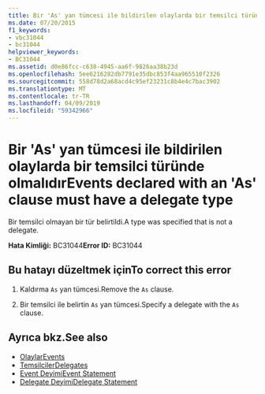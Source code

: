 ```yaml
---
title: Bir 'As' yan tümcesi ile bildirilen olaylarda bir temsilci türünde olmalıdır
ms.date: 07/20/2015
f1_keywords:
- vbc31044
- bc31044
helpviewer_keywords:
- BC31044
ms.assetid: d0e86fcc-c638-4945-aa6f-9826aa38b23d
ms.openlocfilehash: 5ee6216282db7791e35dbc853f4aa965510f2326
ms.sourcegitcommit: 558d78d2a68acd4c95ef23231c8b4e4c7bac3902
ms.translationtype: MT
ms.contentlocale: tr-TR
ms.lasthandoff: 04/09/2019
ms.locfileid: "59342966"
---
```

# <a name="events-declared-with-an-as-clause-must-have-a-delegate-type"></a><span data-ttu-id="54f75-102">Bir 'As' yan tümcesi ile bildirilen olaylarda bir temsilci türünde olmalıdır</span><span class="sxs-lookup"><span data-stu-id="54f75-102">Events declared with an 'As' clause must have a delegate type</span></span>
<span data-ttu-id="54f75-103">Bir temsilci olmayan bir tür belirtildi.</span><span class="sxs-lookup"><span data-stu-id="54f75-103">A type was specified that is not a delegate.</span></span>  
  
 <span data-ttu-id="54f75-104">**Hata Kimliği:** BC31044</span><span class="sxs-lookup"><span data-stu-id="54f75-104">**Error ID:** BC31044</span></span>  
  
## <a name="to-correct-this-error"></a><span data-ttu-id="54f75-105">Bu hatayı düzeltmek için</span><span class="sxs-lookup"><span data-stu-id="54f75-105">To correct this error</span></span>  
  
1. <span data-ttu-id="54f75-106">Kaldırma `As` yan tümcesi.</span><span class="sxs-lookup"><span data-stu-id="54f75-106">Remove the `As` clause.</span></span>  
  
2. <span data-ttu-id="54f75-107">Bir temsilci ile belirtin `As` yan tümcesi.</span><span class="sxs-lookup"><span data-stu-id="54f75-107">Specify a delegate with the `As` clause.</span></span>  
  
## <a name="see-also"></a><span data-ttu-id="54f75-108">Ayrıca bkz.</span><span class="sxs-lookup"><span data-stu-id="54f75-108">See also</span></span>

- [<span data-ttu-id="54f75-109">Olaylar</span><span class="sxs-lookup"><span data-stu-id="54f75-109">Events</span></span>](../../visual-basic/programming-guide/language-features/events/index.md)
- [<span data-ttu-id="54f75-110">Temsilciler</span><span class="sxs-lookup"><span data-stu-id="54f75-110">Delegates</span></span>](../../visual-basic/programming-guide/language-features/delegates/index.md)
- [<span data-ttu-id="54f75-111">Event Deyimi</span><span class="sxs-lookup"><span data-stu-id="54f75-111">Event Statement</span></span>](../../visual-basic/language-reference/statements/event-statement.md)
- [<span data-ttu-id="54f75-112">Delegate Deyimi</span><span class="sxs-lookup"><span data-stu-id="54f75-112">Delegate Statement</span></span>](../../visual-basic/language-reference/statements/delegate-statement.md)

